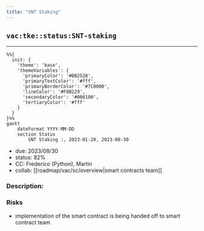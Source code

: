 ```yaml
---
title: "SNT Staking"
---
```

## `vac:tke::status:SNT-staking`
---

```mermaid
%%{ 
  init: { 
    'theme': 'base', 
    'themeVariables': { 
      'primaryColor': '#BB2528', 
      'primaryTextColor': '#fff', 
      'primaryBorderColor': '#7C0000', 
      'lineColor': '#F8B229', 
      'secondaryColor': '#006100', 
      'tertiaryColor': '#fff' 
    } 
  } 
}%%
gantt
	dateFormat YYYY-MM-DD 
	section Status
		SNT Staking :, 2023-01-20, 2023-08-30
```
- due: 2023/08/30
- status: 82%
- CC: Frederico (Python), Martin
- collab: [[roadmap/vac/sc/overview|smart contracts team]]

### Description:


### Risks

* implementation of the smart contract is being handed off to smart contract team


